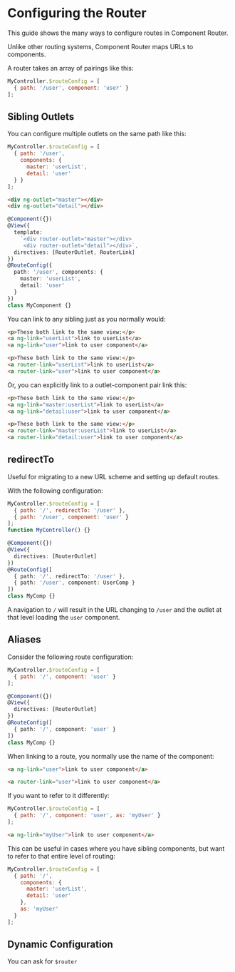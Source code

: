 # Configuring the Router

This guide shows the many ways to configure routes in Component Router.

Unlike other routing systems, Component Router maps URLs to components.

A router takes an array of pairings like this:

<!-- Angular 1 -->
```js
MyController.$routeConfig = [
  { path: '/user', component: 'user' }
];
```
<!-- End Angular 1 -->

## Sibling Outlets

You can configure multiple outlets on the same path like this:

<!-- Angular 1 -->
```js
MyController.$routeConfig = [
  { path: '/user',
    components: {
      master: 'userList',
      detail: 'user'
  } }
];
```

```html
<div ng-outlet="master"></div>
<div ng-outlet="detail"></div>
```
<!-- End Angular 1 -->


<!-- Angular 2 + TypeScript -->
```ts
@Component({})
@View({
  template:
    `<div router-outlet="master"></div>
     <div router-outlet="detail"></div>`,
  directives: [RouterOutlet, RouterLink]
})
@RouteConfig({
  path: '/user', components: {
    master: 'userList',
    detail: 'user'
  }
})
class MyComponent {}
```
<!-- End Angular 2 + TypeScript -->

You can link to any sibling just as you normally would:

<!-- Angular 1 -->
```html
<p>These both link to the same view:</p>
<a ng-link="userList">link to userList</a>
<a ng-link="user">link to user component</a>
```
<!-- End Angular 1 -->
<!-- Angular 2 -->
```html
<p>These both link to the same view:</p>
<a router-link="userList">link to userList</a>
<a router-link="user">link to user component</a>
```
<!-- End Angular 2 -->


Or, you can explicitly link to a outlet-component pair link this:

<!-- Angular 1 -->
```html
<p>These both link to the same view:</p>
<a ng-link="master:userList">link to userList</a>
<a ng-link="detail:user">link to user component</a>
```
<!-- End Angular 1 -->
<!-- Angular 2 -->
```html
<p>These both link to the same view:</p>
<a router-link="master:userList">link to userList</a>
<a router-link="detail:user">link to user component</a>
```
<!-- End Angular 2 -->

## redirectTo

Useful for migrating to a new URL scheme and setting up default routes.

With the following configuration:

<!-- Angular 1 -->
```js
MyController.$routeConfig = [
  { path: '/', redirectTo: '/user' },
  { path: '/user', component: 'user' }
];
function MyController() {}
```
<!-- End Angular 1 -->
<!-- Angular 2 -->
```ts
@Component({})
@View({
  directives: [RouterOutlet]
})
@RouteConfig([
  { path: '/', redirectTo: '/user' },
  { path: '/user', component: UserComp }
])
class MyComp {}
```
<!-- End Angular 2 -->


A navigation to `/` will result in the URL changing to `/user` and the outlet at that level loading the `user` component.

## Aliases

Consider the following route configuration:

<!-- Angular 1 -->
```js
MyController.$routeConfig = [
  { path: '/', component: 'user' }
];
```
<!-- End Angular 1 -->
<!-- Angular 2 -->
```ts
@Component({})
@View({
  directives: [RouterOutlet]
})
@RouteConfig([
  { path: '/', component: 'user' }
])
class MyComp {}
```
<!-- End Angular 2 -->

When linking to a route, you normally use the name of the component:

<!-- Angular 1 -->
```html
<a ng-link="user">link to user component</a>
```
<!-- End Angular 1 -->
<!-- Angular 2 -->
```html
<a router-link="user">link to user component</a>
```
<!-- End Angular 2 -->

If you want to refer to it differently:

<!-- Angular 1 -->
```js
MyController.$routeConfig = [
  { path: '/', component: 'user', as: 'myUser' }
];
```

```html
<a ng-link="myUser">link to user component</a>
```
<!-- End Angular 1 -->
<!-- Angular 2 -->

<!-- End Angular 2 -->

This can be useful in cases where you have sibling components, but want to refer to that entire level of routing:

```js
MyController.$routeConfig = [
  { path: '/',
    components: {
      master: 'userList',
      detail: 'user'
    },
    as: 'myUser'
  }
];
```

## Dynamic Configuration

You can ask for `$router`
